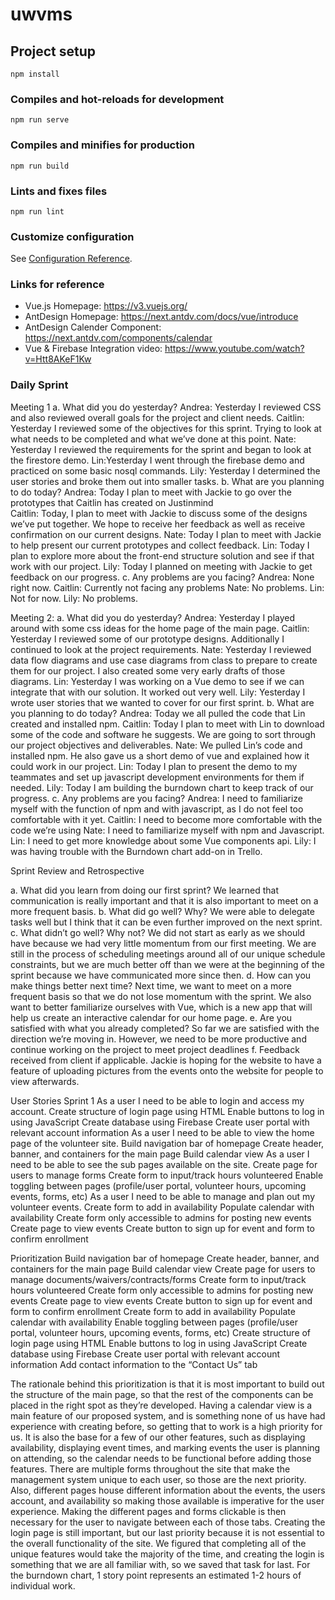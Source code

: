 # uwvms

## Project setup
```
npm install
```

### Compiles and hot-reloads for development
```
npm run serve
```

### Compiles and minifies for production
```
npm run build
```

### Lints and fixes files
```
npm run lint
```

### Customize configuration
See [Configuration Reference](https://cli.vuejs.org/config/).


### Links for reference
- Vue.js Homepage: https://v3.vuejs.org/
- AntDesign Homepage: https://next.antdv.com/docs/vue/introduce
- AntDesign Calender Component: https://next.antdv.com/components/calendar
- Vue & Firebase Integration video: https://www.youtube.com/watch?v=Htt8AKeF1Kw

### Daily Sprint
Meeting 1
a. What did you do yesterday?
Andrea: Yesterday I reviewed CSS and also reviewed overall goals for the project and client needs.
Caitlin: Yesterday I reviewed some of the objectives for this sprint. Trying to look at what needs to be completed and what we’ve done at this point.
Nate: Yesterday I reviewed the requirements for the sprint and began to look at the firestore demo.
	Lin:Yesterday I went through the firebase demo and practiced on some basic nosql commands.
	Lily: Yesterday I determined the user stories and broke them out into smaller tasks.
b. What are you planning to do today?
Andrea: Today I plan to meet with Jackie to go over the prototypes that Caitlin has created on Justinmind	
Caitlin: Today, I plan to meet with Jackie to discuss some of the designs we’ve put together. We hope to receive her feedback as well as receive confirmation on our current designs.
	Nate: Today I plan to meet with Jackie to help present our current prototypes and collect feedback.
	Lin: Today I plan to explore more about the front-end structure solution and see if that work with our project.
	Lily: Today I planned on meeting with Jackie to get feedback on our progress. 
c. Any problems are you facing?
	Andrea: None right now.
	Caitlin: Currently not facing any problems
	Nate: No problems.
	Lin: Not for now.
	Lily: No problems.

Meeting 2:
a. What did you do yesterday?
Andrea: Yesterday I played around with some css ideas for the home page of the main page.
Caitlin: Yesterday I reviewed some of our prototype designs. Additionally I continued to look at the project requirements.
	Nate: Yesterday I reviewed data flow diagrams and use case diagrams from class to prepare to create them for our project. I also created some very early drafts of those diagrams.
	Lin: Yesterday I was working on a Vue demo to see if we can integrate that with our solution. It worked out very well.
Lily: Yesterday I wrote user stories that we wanted to cover for our first sprint.
b. What are you planning to do today?
	Andrea: Today we all pulled the code that Lin created and installed npm.
Caitlin: Today I plan to meet with Lin to download some of the code and software he suggests. We are going to sort through our project objectives and deliverables. 
Nate: We pulled Lin’s code and installed npm. He also gave us a short demo of vue and explained how it could work in our project.
	Lin: Today I plan to present the demo to my teammates and set up javascript development environments for them if needed.
	Lily: Today I am building the burndown chart to keep track of our progress.
c. Any problems are you facing?
Andrea: I need to familiarize myself with the function of npm and with javascript, as I do not feel too comfortable with it yet.
	Caitlin: I need to become more comfortable with the code we’re using
	Nate: I need to familiarize myself with npm and Javascript.
	Lin: I need to get more knowledge about some Vue components api.
	Lily: I was having trouble with the Burndown chart add-on in Trello.


Sprint Review and Retrospective 

a. What did you learn from doing our first sprint?
We learned that communication is really important and that it is also important to meet on a more frequent basis. 
b. What did go well? Why?
We were able to delegate tasks well but I think that it can be even further improved on the next sprint.
c. What didn’t go well? Why not?
	We did not start as early as we should have because we had very little momentum from our first meeting. We are still in the process of scheduling meetings around all of our unique schedule constraints, but we are much better off than we were at the beginning of the sprint because we have communicated more since then.
d. How can you make things better next time?
	Next time, we want to meet on a more frequent basis so that we do not lose momentum with the sprint. We also want to better familiarize ourselves with Vue, which is a new app that will help us create an interactive calendar for our home page. 
e. Are you satisfied with what you already completed?
	So far we are satisfied with the direction we’re moving in. However, we need to be more productive and continue working on the project to meet project deadlines
f. Feedback received from client if applicable.
Jackie is hoping for the website to have a feature of uploading pictures from the events onto the website for people to view afterwards.


User Stories Sprint 1
As a user I need to be able to login and access my account.
Create structure of login page using HTML
Enable buttons to log in using JavaScript
Create database using Firebase
Create user portal with relevant account information 
As a user I need to be able to view the home page of the volunteer site.
Build navigation bar of homepage
Create header, banner, and containers for the main page
Build calendar view
As a user I need to be able to see the sub pages available on the site.
Create page for users to manage forms
Create form to input/track hours volunteered
Enable toggling between pages (profile/user portal, volunteer hours, upcoming events, forms, etc)
As a user I need to be able to manage and plan out my volunteer events.
Create form to add in availability
Populate calendar with availability
Create form only accessible to admins for posting new events
Create page to view events
Create button to sign up for event and form to confirm enrollment


Prioritization
Build navigation bar of homepage
Create header, banner, and containers for the main page
Build calendar view
Create page for users to manage documents/waivers/contracts/forms
Create form to input/track hours volunteered
Create form only accessible to admins for posting new events
Create page to view events
Create button to sign up for event and form to confirm enrollment
Create form to add in availability
Populate calendar with availability
Enable toggling between pages (profile/user portal, volunteer hours, upcoming events, forms, etc)
Create structure of login page using HTML
Enable buttons to log in using JavaScript
Create database using Firebase
Create user portal with relevant account information 
Add contact information to the “Contact Us” tab


The rationale behind this prioritization is that it is most important to build out the structure of the main page, so that the rest of the components can be placed in the right spot as they’re developed. Having a calendar view is a main feature of our proposed system, and is something none of us have had experience with creating before, so getting that to work is a high priority for us. It is also the base for a few of our other features, such as displaying availability, displaying event times, and marking events the user is planning on attending, so the calendar needs to be functional before adding those features. There are multiple forms throughout the site that make the management system unique to each user, so those are the next priority. Also, different pages house different information about the events, the users account, and availability so making those available is imperative for the user experience. Making the different pages and forms clickable is then necessary for the user to navigate between each of those tabs. Creating the login page is still important, but our last priority because it is not essential to the overall functionality of the site. We figured that completing all of the unique features would take the majority of the time, and creating the login is something that we are all familiar with, so we saved that task for last. For the burndown chart, 1 story point represents an estimated 1-2 hours of individual work.

